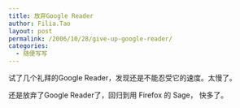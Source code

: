 ```yaml
---
title: 放弃Google Reader
author: Filia.Tao
layout: post
permalink: /2006/10/28/give-up-google-reader/
categories:
  - 随便写写
---
```

试了几个礼拜的Google Reader，发现还是不能忍受它的速度。太慢了。

还是放弃了Google Reader了，回归到用 Firefox 的 Sage， 快多了。
